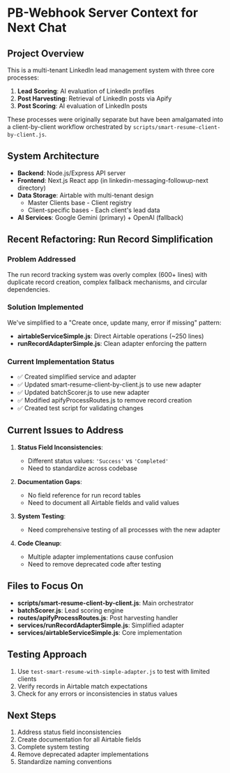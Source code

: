 # PB-Webhook Server Context for Next Chat

## Project Overview

This is a multi-tenant LinkedIn lead management system with three core processes:

1. **Lead Scoring**: AI evaluation of LinkedIn profiles
2. **Post Harvesting**: Retrieval of LinkedIn posts via Apify
3. **Post Scoring**: AI evaluation of LinkedIn posts

These processes were originally separate but have been amalgamated into a client-by-client workflow orchestrated by `scripts/smart-resume-client-by-client.js`.

## System Architecture

- **Backend**: Node.js/Express API server
- **Frontend**: Next.js React app (in linkedin-messaging-followup-next directory)
- **Data Storage**: Airtable with multi-tenant design
  - Master Clients base - Client registry
  - Client-specific bases - Each client's lead data
- **AI Services**: Google Gemini (primary) + OpenAI (fallback)

## Recent Refactoring: Run Record Simplification

### Problem Addressed
The run record tracking system was overly complex (600+ lines) with duplicate record creation, complex fallback mechanisms, and circular dependencies.

### Solution Implemented
We've simplified to a "Create once, update many, error if missing" pattern:
- **airtableServiceSimple.js**: Direct Airtable operations (~250 lines)
- **runRecordAdapterSimple.js**: Clean adapter enforcing the pattern

### Current Implementation Status
- ✅ Created simplified service and adapter
- ✅ Updated smart-resume-client-by-client.js to use new adapter
- ✅ Updated batchScorer.js to use new adapter
- ✅ Modified apifyProcessRoutes.js to remove record creation
- ✅ Created test script for validating changes

## Current Issues to Address

1. **Status Field Inconsistencies**:
   - Different status values: `'Success'` vs `'Completed'`
   - Need to standardize across codebase

2. **Documentation Gaps**:
   - No field reference for run record tables
   - Need to document all Airtable fields and valid values

3. **System Testing**:
   - Need comprehensive testing of all processes with the new adapter

4. **Code Cleanup**:
   - Multiple adapter implementations cause confusion
   - Need to remove deprecated code after testing

## Files to Focus On

- **scripts/smart-resume-client-by-client.js**: Main orchestrator
- **batchScorer.js**: Lead scoring engine
- **routes/apifyProcessRoutes.js**: Post harvesting handler
- **services/runRecordAdapterSimple.js**: Simplified adapter
- **services/airtableServiceSimple.js**: Core implementation

## Testing Approach

1. Use `test-smart-resume-with-simple-adapter.js` to test with limited clients
2. Verify records in Airtable match expectations
3. Check for any errors or inconsistencies in status values

## Next Steps

1. Address status field inconsistencies 
2. Create documentation for all Airtable fields
3. Complete system testing
4. Remove deprecated adapter implementations
5. Standardize naming conventions